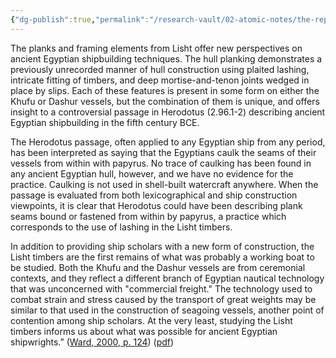 ```yaml
---
{"dg-publish":true,"permalink":"/research-vault/02-atomic-notes/the-repurposed-planks-from-lisht-give-us-insight-into-how-freight-ships-were-constructed-to-carry-heavier-loads/"}
---
```


The planks and framing elements from Lisht offer new perspectives on ancient Egyptian shipbuilding techniques. The hull planking demonstrates a previously unrecorded manner of hull construction using plaited lashing, intricate fitting of timbers, and deep mortise-and-tenon joints wedged in place by slips. Each of these features is present in some form on either the Khufu or Dashur vessels, but the combination of them is unique, and offers insight to a controversial passage in Herodotus (2.96.1-2) describing ancient Egyptian shipbuilding in the fifth century BCE. 

The Herodotus passage, often applied to any Egyptian ship from any period, has been interpreted as saying that the Egyptians caulk the seams of their vessels from within with papyrus. No trace of caulking has been found in any ancient Egyptian hull, however, and we have no evidence for the practice. Caulking is not used in shell-built watercraft anywhere. When the passage is evaluated from both lexicographical and ship construction viewpoints, it is clear that Herodotus could have been describing plank seams bound or fastened from within by papyrus, a practice which corresponds to the use of lashing in the Lisht timbers.

In addition to providing ship scholars with a new form of construction, the Lisht timbers are the first remains of what was probably a working boat to be studied. Both the Khufu and the Dashur vessels are from ceremonial contexts, and they reflect a different branch of Egyptian nautical technology that was unconcerned with "commercial freight." The technology used to combat strain and stress caused by the transport of great weights may be similar to that used in the construction of seagoing vessels, another point of contention among ship scholars. At the very least, studying the Lisht timbers informs us about what was possible for ancient Egyptian shipwrights.” ([Ward, 2000, p. 124](zotero://select/library/items/Z98WYCE6)) ([pdf](zotero://open-pdf/library/items/UD954MWU?page=132&annotation=995P9R4K))